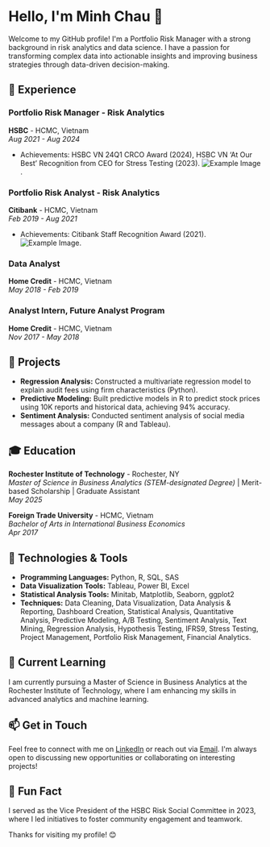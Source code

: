 

# Hello, I'm Minh Chau 👋

Welcome to my GitHub profile! I'm a Portfolio Risk Manager with a strong background in risk analytics and data science. I have a passion for transforming complex data into actionable insights and improving business strategies through data-driven decision-making.

## 💼 Experience

### Portfolio Risk Manager - Risk Analytics
**HSBC** - HCMC, Vietnam  
_Aug 2021 - Aug 2024_  
- Achievements: HSBC VN 24Q1 CRCO Award (2024), HSBC VN ‘At Our Best’ Recognition from CEO for Stress Testing (2023).
![Example Image](HSBC.png).

### Portfolio Risk Analyst - Risk Analytics
**Citibank** - HCMC, Vietnam  
_Feb 2019 - Aug 2021_  
- Achievements: Citibank Staff Recognition Award (2021).
![Example Image](Citi.png).

### Data Analyst
**Home Credit** - HCMC, Vietnam  
_May 2018 - Feb 2019_  

### Analyst Intern, Future Analyst Program
**Home Credit** - HCMC, Vietnam  
_Nov 2017 - May 2018_  

## 📂 Projects

- **Regression Analysis:** Constructed a multivariate regression model to explain audit fees using firm characteristics (Python).
- **Predictive Modeling:** Built predictive models in R to predict stock prices using 10K reports and historical data, achieving 94% accuracy.
- **Sentiment Analysis:** Conducted sentiment analysis of social media messages about a company (R and Tableau).

## 🎓 Education

**Rochester Institute of Technology** - Rochester, NY  
_Master of Science in Business Analytics (STEM-designated Degree)_ | Merit-based Scholarship | Graduate Assistant  
_May 2025_

**Foreign Trade University** - HCMC, Vietnam  
_Bachelor of Arts in International Business Economics_  
_Apr 2017_

## 🔧 Technologies & Tools

- **Programming Languages:** Python, R, SQL, SAS
- **Data Visualization Tools:** Tableau, Power BI, Excel
- **Statistical Analysis Tools:** Minitab, Matplotlib, Seaborn, ggplot2
- **Techniques:** Data Cleaning, Data Visualization, Data Analysis & Reporting, Dashboard Creation, Statistical Analysis, Quantitative Analysis, Predictive Modeling, A/B Testing, Sentiment Analysis, Text Mining, Regression Analysis, Hypothesis Testing, IFRS9, Stress Testing, Project Management, Portfolio Risk Management, Financial Analytics. 


## 🌱 Current Learning

I am currently pursuing a Master of Science in Business Analytics at the Rochester Institute of Technology, where I am enhancing my skills in advanced analytics and machine learning.


## 📫 Get in Touch

Feel free to connect with me on [LinkedIn](https://linkedin.com/in/minhchau2101/) or reach out via [Email](mailto:nickchau2101@gmail.com). I'm always open to discussing new opportunities or collaborating on interesting projects!

## 🌟 Fun Fact

I served as the Vice President of the HSBC Risk Social Committee in 2023, where I led initiatives to foster community engagement and teamwork.

Thanks for visiting my profile! 😊

<!--
**nickchau2101/nickchau2101** is a ✨ _special_ ✨ repository because its `README.md` (this file) appears on your GitHub profile.

Here are some ideas to get you started:

- 🔭 I’m currently working on ...
- 🌱 I’m currently learning ...
- 👯 I’m looking to collaborate on ...
- 🤔 I’m looking for help with ...
- 💬 Ask me about ...
- 📫 How to reach me: ...
Feel free to connect with me on [LinkedIn](https://linkedin.com/in/minhchau2101/) or reach out via [Email](mailto:nickchau2101@gmail.com). I'm always open to discussing new opportunities or collaborating on interesting projects!

- ⚡ Fun fact: ...
I served as the Vice President of the HSBC Risk Social Committee in 2023, where I led initiatives to foster community engagement and teamwork.

Thanks for visiting my profile! 😊
-->
